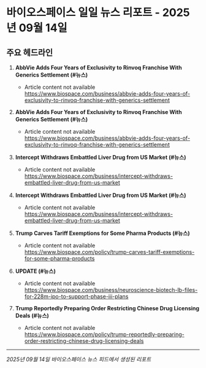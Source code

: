 # 바이오스페이스 일일 뉴스 리포트 - 2025년 09월 14일


## 주요 헤드라인

1. **AbbVie Adds Four Years of Exclusivity to Rinvoq Franchise With Generics Settlement (#뉴스)**
   - Article content not available
   <https://www.biospace.com/business/abbvie-adds-four-years-of-exclusivity-to-rinvoq-franchise-with-generics-settlement>

2. **AbbVie Adds Four Years of Exclusivity to Rinvoq Franchise With Generics Settlement (#뉴스)**
   - Article content not available
   <https://www.biospace.com/business/abbvie-adds-four-years-of-exclusivity-to-rinvoq-franchise-with-generics-settlement>

3. **Intercept Withdraws Embattled Liver Drug from US Market (#뉴스)**
   - Article content not available
   <https://www.biospace.com/business/intercept-withdraws-embattled-liver-drug-from-us-market>

4. **Intercept Withdraws Embattled Liver Drug from US Market (#뉴스)**
   - Article content not available
   <https://www.biospace.com/business/intercept-withdraws-embattled-liver-drug-from-us-market>

5. **Trump Carves Tariff Exemptions for Some Pharma Products (#뉴스)**
   - Article content not available
   <https://www.biospace.com/policy/trump-carves-tariff-exemptions-for-some-pharma-products>

6. **UPDATE (#뉴스)**
   - Article content not available
   <https://www.biospace.com/business/neuroscience-biotech-lb-files-for-228m-ipo-to-support-phase-iii-plans>

7. **Trump Reportedly Preparing Order Restricting Chinese Drug Licensing Deals (#뉴스)**
   - Article content not available
   <https://www.biospace.com/policy/trump-reportedly-preparing-order-restricting-chinese-drug-licensing-deals>


---
*2025년 09월 14일 바이오스페이스 뉴스 피드에서 생성된 리포트*